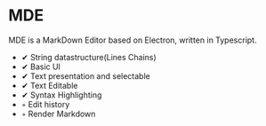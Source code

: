 # MDE
MDE is a MarkDown Editor based on Electron, written in Typescript.

- ✔ String datastructure(Lines Chains)
- ✔ Basic UI
- ✔ Text presentation and selectable
- ✔ Text Editable
- ✔ Syntax Highlighting
- ◦ Edit history
- ◦ Render Markdown
